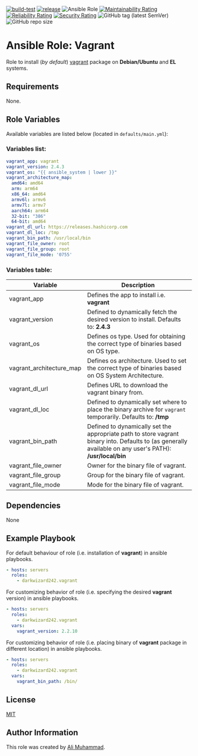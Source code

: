 [![build-test](https://github.com/darkwizard242/ansible-role-vagrant/workflows/build-and-test/badge.svg?branch=master)](https://github.com/darkwizard242/ansible-role-vagrant/actions?query=workflow%3Abuild-and-test) [![release](https://github.com/darkwizard242/ansible-role-vagrant/workflows/release/badge.svg)](https://github.com/darkwizard242/ansible-role-vagrant/actions?query=workflow%3Arelease) ![Ansible Role](https://img.shields.io/ansible/role/d/darkwizard242/vagrant) [![Maintainability Rating](https://sonarcloud.io/api/project_badges/measure?project=ansible-role-vagrant&metric=sqale_rating)](https://sonarcloud.io/dashboard?id=ansible-role-vagrant) [![Reliability Rating](https://sonarcloud.io/api/project_badges/measure?project=ansible-role-vagrant&metric=reliability_rating)](https://sonarcloud.io/dashboard?id=ansible-role-vagrant) [![Security Rating](https://sonarcloud.io/api/project_badges/measure?project=ansible-role-vagrant&metric=security_rating)](https://sonarcloud.io/dashboard?id=ansible-role-vagrant) ![GitHub tag (latest SemVer)](https://img.shields.io/github/tag/darkwizard242/ansible-role-vagrant?label=release) ![GitHub repo size](https://img.shields.io/github/repo-size/darkwizard242/ansible-role-vagrant?color=orange&style=flat-square)

# Ansible Role: Vagrant

Role to install (_by default_) [vagrant](https://www.vagrantup.com/) package on **Debian/Ubuntu** and **EL** systems.

## Requirements

None.

## Role Variables

Available variables are listed below (located in `defaults/main.yml`):

### Variables list:

```yaml
vagrant_app: vagrant
vagrant_version: 2.4.3
vagrant_os: "{{ ansible_system | lower }}"
vagrant_architecture_map:
  amd64: amd64
  arm: arm64
  x86_64: amd64
  armv6l: armv6
  armv7l: armv7
  aarch64: arm64
  32-bit: "386"
  64-bit: amd64
vagrant_dl_url: https://releases.hashicorp.com
vagrant_dl_loc: /tmp
vagrant_bin_path: /usr/local/bin
vagrant_file_owner: root
vagrant_file_group: root
vagrant_file_mode: '0755'
```

### Variables table:

Variable                 | Description
------------------------ | ---------------------------------------------------------------------------------------------------------------------------------------------------------
vagrant_app              | Defines the app to install i.e. **vagrant**
vagrant_version          | Defined to dynamically fetch the desired version to install. Defaults to: **2.4.3**
vagrant_os               | Defines os type. Used for obtaining the correct type of binaries based on OS type.
vagrant_architecture_map | Defines os architecture. Used to set the correct type of binaries based on OS System Architecture.
vagrant_dl_url           | Defines URL to download the vagrant binary from.
vagrant_dl_loc           | Defined to dynamically set where to place the binary archive for `vagrant` temporarily. Defaults to: **/tmp**
vagrant_bin_path         | Defined to dynamically set the appropriate path to store vagrant binary into. Defaults to (as generally available on any user's PATH): **/usr/local/bin**
vagrant_file_owner       | Owner for the binary file of vagrant.
vagrant_file_group       | Group for the binary file of vagrant.
vagrant_file_mode        | Mode for the binary file of vagrant.

## Dependencies

None

## Example Playbook

For default behaviour of role (i.e. installation of **vagrant**) in ansible playbooks.

```yaml
- hosts: servers
  roles:
    - darkwizard242.vagrant
```

For customizing behavior of role (i.e. specifying the desired **vagrant** version) in ansible playbooks.

```yaml
- hosts: servers
  roles:
    - darkwizard242.vagrant
  vars:
    vagrant_version: 2.2.10
```

For customizing behavior of role (i.e. placing binary of **vagrant** package in different location) in ansible playbooks.

```yaml
- hosts: servers
  roles:
    - darkwizard242.vagrant
  vars:
    vagrant_bin_path: /bin/
```

## License

[MIT](https://github.com/darkwizard242/ansible-role-vagrant/blob/master/LICENSE)

## Author Information

This role was created by [Ali Muhammad](https://www.alimuhammad.dev/).
